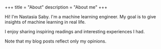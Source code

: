 +++
title = "About"
description = "About me"
+++

Hi! I'm Nastasia Saby.  I'm a machine learning engineer. My goal is to give insights of machine learning in real life.

I enjoy sharing inspiring readings and interesting experiences I had.

Note that my blog posts reflect only my opinions.
